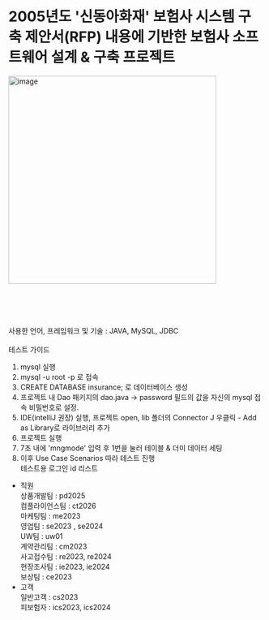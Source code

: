 # 2005년도 '신동아화재' 보험사 시스템 구축 제안서(RFP) 내용에 기반한 보험사 소프트웨어 설계 &amp; 구축 프로젝트
<img width="410" alt="image" src="https://github.com/iGO-Insurance-Software/iGO/assets/96376539/09287056-9a3e-47e7-8450-379c8adcddd3">

<br><br><br><br>
사용한 언어, 프레임워크 및 기술 : JAVA, MySQL, JDBC <br><br>
테스트 가이드
<br>
1. mysql 실행 <br> 
2. mysql -u root -p 로 접속 <br>
3. CREATE DATABASE insurance; 로 데이터베이스 생성 <br>
4. 프로젝트 내 Dao 패키지의 dao.java -> password 필드의 값을 자신의 mysql 접속 비밀번호로 설정. <br>
5. IDE(intelliJ 권장) 실행, 프로젝트 open, lib 폴더의 Connector J 우클릭 - Add as Library로 라이브러리 추가 <br>
6. 프로젝트 실행 <br>
7. 7초 내에 'mngmode' 입력 후 1번을 눌러 테이블 & 더미 데이터 세팅 <br>
8. 이후 Use Case Scenarios 따라 테스트 진행 <br>
테스트용 로그인 id 리스트 <br>
  - 직원 <br>
  상품개발팀 : pd2025 <br>
  컴플라이언스팀 : ct2026 <br>
  마케팅팀 : me2023 <br>
  영업팀 : se2023 , se2024 <br>
  UW팀 : uw01 <br>
  계약관리팀 : cm2023 <br>
  사고접수팀 : re2023, re2024 <br>
  현장조사팀 : ie2023, ie2024 <br>
  보상팀 : ce2023 <br>
  - 고객 <br>
  일반고객 : cs2023 <br>
  피보험자 : ics2023, ics2024 <br>

